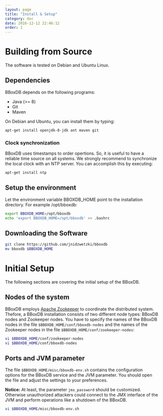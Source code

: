 ```yaml
---
layout: page
title: "Install & Setup"
category: doc
date: 2016-12-12 22:46:12
order: 1
---
```


# Building from Source
The software is tested on Debian and Ubuntu Linux.

## Dependencies 
BBoxDB depends on the following programs:

- Java (>= 8)
- Git
- Maven

On Debian and Ubuntu, you can install them by typing:

```bash
apt-get install openjdk-8-jdk ant maven git
```

### Clock synchronization
BBoxDB uses timestamps to order opertions. So, it is useful to have a reliable time source on all systems. We strongly recommend to synchronize the local clock with an NTP server. You can accomplish this by executing:

```bash
apt-get install ntp
``` 

## Setup the environment
Let the environment variable BBOXDB_HOME point to the installation directory. For example /opt/bboxdb:

```bash
export BBOXDB_HOME=/opt/bboxdb
echo 'export BBOXDB_HOME=/opt/bboxdb' >> .bashrc
```

## Downloading the Software
```bash
git clone https://github.com/jnidzwetzki/bboxdb
mv bboxdb $BBOXDB_HOME
```

# Initial Setup
The following sections are covering the initial setup of the BBoxDB.

## Nodes of the system
BBoxDB employs [Apache Zookeeper](https://zookeeper.apache.org/) to coordinate the distributed system. Thefore, a BBoxDB installation consists of two different node types: BBoxDB nodes and Zookeeper nodes. You have to specify the names of the BBoxDB nodes in the file ```$BBOXDB_HOME/conf/bboxdb-nodes``` and the names of the Zookeeper nodes in the file ```$BBOXDB_HOME/conf/zookeeper-nodes```:

```bash
vi $BBOXDB_HOME/conf/zookeeper-nodes
vi $BBOXDB_HOME/conf/bboxdb-nodes
```

## Ports and JVM parameter
The file `$BBOXDB_HOME/misc/bboxdb-env.sh` contains the configuration options for the BBoxDB service and the JVM parameter. You should open the file and adjust the settings to your preferences. 

__Notice:__ At least, the parameter `jmx_password` should be customized. Otherwise unauthorized attackers could connect to the JMX interface of the JVM and perform operations like a shutdown of the BBoxDB.

```bash
vi $BBOXDB_HOME/misc/bboxdb-env.sh
```

